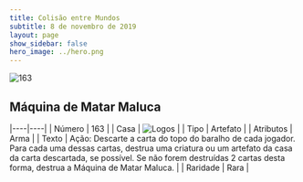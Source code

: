 ```yaml
---
title: Colisão entre Mundos
subtitle: 8 de novembro de 2019
layout: page
show_sidebar: false
hero_image: ../hero.png
---
```


![163](https://cdn.keyforgegame.com/media/card_front/pt/452_163_VJ6VRR6QGF4C_pt.png)

## Máquina de Matar Maluca

|----|----|
| Número | 163 |
| Casa | ![Logos](https://archonarcana.com/images/thumb/c/ce/Logos.png/22px-Logos.png "Logos") |
| Tipo | Artefato |
| Atributos | Arma |
| Texto | Ação: Descarte a carta do topo do baralho de cada jogador. Para cada uma dessas cartas, destrua uma criatura ou um artefato da casa da carta descartada, se possível. Se não forem destruídas 2 cartas desta forma, destrua a Máquina  de Matar Maluca. |
| Raridade | Rara |
